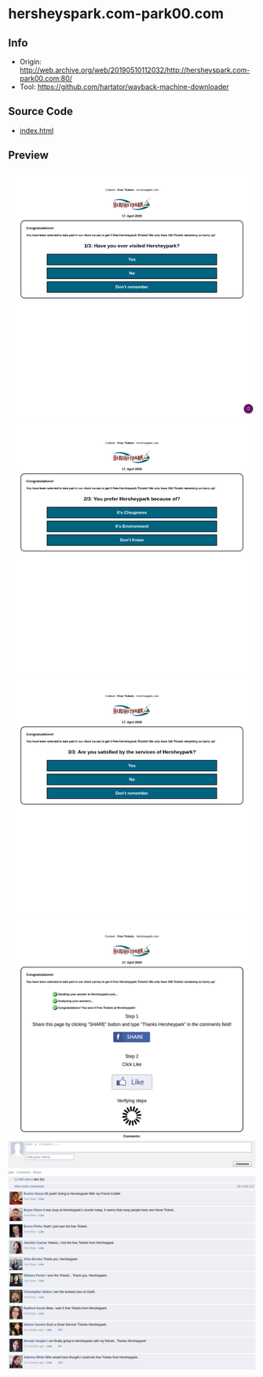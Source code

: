 # hersheyspark.com-park00.com

## Info

- Origin: http://web.archive.org/web/20190510112032/http://hersheyspark.com-park00.com:80/
- Tool: https://github.com/hartator/wayback-machine-downloader

## Source Code

- [index.html](./src/index.html)

## Preview

![](./preview/screenshot-web.archive.org-2020.04.17-23_22_39.png)
![](./preview/screenshot-web.archive.org-2020.04.17-23_22_39-1.png)
![](./preview/screenshot-web.archive.org-2020.04.17-23_22_56.png)
![](./preview/screenshot-web.archive.org-2020.04.17-23_23_34.png)
